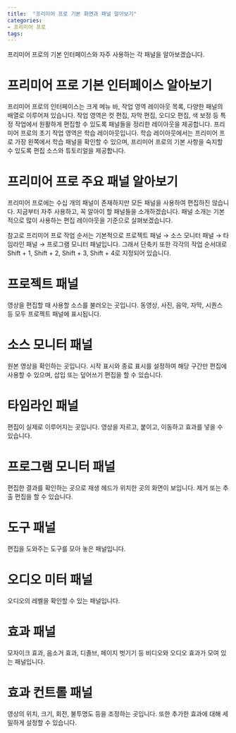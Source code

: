 ```yaml
---
title:  "프리미어 프로 기본 화면과 패널 알아보기"
categories: 
- 프리미어 프로
tags:
---
```

프리미어 프로의 기본 인터페이스와 자주 사용하는 각 패널을 알아보겠습니다.



# 프리미어 프로 기본 인터페이스 알아보기
프리미어 프로의 인터페이스는 크게 메뉴 바, 작업 영역 레이아웃 목록, 다양한 패널의 배열로 이루어져 있습니다. 작업 영역은 컷 편집, 자막 편집, 오디오 편집, 색 보정 등 특정 작업에서 원활하게 편집할 수 있도록 패널들을 정리한 레이아웃을 제공합니다. 프리미어 프로의 초기 작업 영역은 학습 레이아웃입니다. 학습 레이아웃에서는 프리미어 프로 가장 왼쪽에서 학습 패널을 확인할 수 있으며, 프리미어 프로의 기본 사항을 숙지할 수 있도록 편집 소스와 튜토리얼을 제공합니다.





# 프리미어 프로 주요 패널 알아보기
프리미어 프로에는 수십 개의 패널이 존재하지만 모든 패널을 사용하여 편집하진 않습니다. 지금부터 자주 사용하고, 꼭 알아이 할 패널들을 소개하겠습니다. 패널 소개는 기본적으로 많이 사용하는 편집 레이아웃을 기준으로 살펴보겠습니다.



참고로 프리미어 프로 작업 순서는 기본적으로  프로젝트 패널 → 소스 모니터 패널 → 타임라인 패널 → 프로그램 모니터 패널입니다. 그래서 단축키 또한 각각의 작업 순서대로 Shift + 1, Shift + 2, Shift + 3, Shift + 4로 지정되어 있습니다.






# 프로젝트 패널
영상을 편집할 때 사용할 소스를 불러오는 곳입니다. 동영상, 사진, 음악, 자막, 시퀀스 등 모두 프로젝트 패널에 표시됩니다.








# 소스 모니터 패널
원본 영상을 확인하는 곳입니다. 시작 표시와 종료 표시를 설정하여 해당 구간만 편집에 사용할 수 있으며, 삽입 또는 덮어쓰기 편집을 할 수 있습니다.






# 타임라인 패널
편집이 실제로 이루어지는 곳입니다. 영상을 자르고, 붙이고, 이동하고 효과를 넣을 수 있습니다.






# 프로그램 모니터 패널
편집한 결과를 확인하는 곳으로 재생 헤드가 위치한 곳의 화면이 보입니다. 제거 또는 추출 편집을 할 수 있습니다.






# 도구 패널


편집을 도와주는 도구를 모아 놓은 패널입니다.






# 오디오 미터 패널
오디오의 레벨을 확인할 수 있는 패널입니다.






# 효과 패널
모자이크 효과, 음소거 효과, 디졸브, 페이지 벗기기 등 비디오와 오디오 효과가 모여 있는 패널입니다.






# 효과 컨트롤 패널
영상의 위치, 크기, 회전, 불투명도 등을 조정하는 곳입니다. 또한 추가한 효과에 대해 세밀하게 설정할 수 있습니다.












	
	
	
	
	
